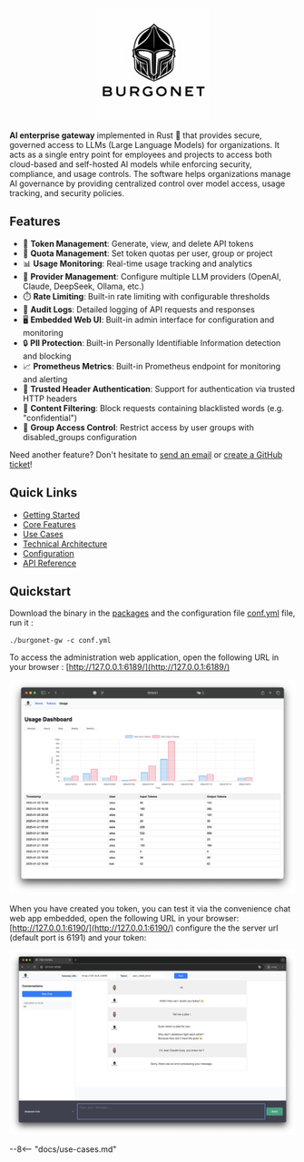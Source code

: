 <p align="center">
  <img src="images/logo_small.png" alt="Burgonet Gateway">
</p>


**AI enterprise gateway** implemented in Rust 🦀 that provides secure, governed access to LLMs (Large Language Models) for 
organizations. It acts as a single entry point for employees and projects to access both cloud-based and self-hosted AI models 
while enforcing security, compliance, and usage controls. The software helps organizations manage AI governance by 
providing centralized control over model access, usage tracking, and security policies.


## Features

- 🔑 **Token Management**: Generate, view, and delete API tokens
- 🎯 **Quota Management**: Set token quotas per user, group or project
- 📊 **Usage Monitoring**: Real-time usage tracking and analytics
- 🤖 **Provider Management**: Configure multiple LLM providers (OpenAI, Claude, DeepSeek, Ollama, etc.)
- ⏱️ **Rate Limiting**: Built-in rate limiting with configurable thresholds
- 📝 **Audit Logs**: Detailed logging of API requests and responses
- 🖥️ **Embedded Web UI**: Built-in admin interface for configuration and monitoring
- 🔒 **PII Protection**: Built-in Personally Identifiable Information detection and blocking
- 📈 **Prometheus Metrics**: Built-in Prometheus endpoint for monitoring and alerting
- 🔐 **Trusted Header Authentication**: Support for authentication via trusted HTTP headers
- 🚫 **Content Filtering**: Block requests containing blacklisted words (e.g. "confidential")
- 🚷 **Group Access Control**: Restrict access by user groups with disabled_groups configuration

Need another feature? Don't hesitate to [send an email](mailto:sebastien.campion@foss4.eu) or [create a GitHub ticket](https://github.com/burgonet-eu/gateway/issues)!



## Quick Links
- [Getting Started](#getting-started)
- [Core Features](#core-features)
- [Use Cases](#use-cases)
- [Technical Architecture](#technical-architecture)
- [Configuration](#configuration)
- [API Reference](#api-reference)

## Quickstart

Download the binary in the [packages](https://github.com/burgonet-eu/gateway/releases/) and the configuration file [conf.yml](https://github.com/burgonet-eu/gateway/blob/main/conf.yml) file,  run it :

    ./burgonet-gw -c conf.yml 


To access the administration web application, open the following URL in your browser : [http://127.0.0.1:6189/](http://127.0.0.1:6189/)

![Screenshot](images/screenshot.png)

When you have created you token, you can test it via the convenience chat web app embedded, open the following URL in your browser: [http://127.0.0.1:6190/](http://127.0.0.1:6190/)
configure the the server url (default port is 6191) and your token: 

![Chat Web UI](images/chat-interface.png)


--8<-- "docs/use-cases.md"